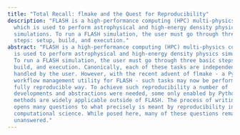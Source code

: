 ```yaml
---
title: "Total Recall: flmake and the Quest for Reproducibility"
description: "FLASH is a high-performance computing (HPC) multi-physics code
  which is used to perform astrophysical and high-energy density physics
  simulations. To run a FLASH simulation, the user must go through three basic
  steps: setup, build, and execution."
abstract: "FLASH is a high-performance computing (HPC) multi-physics code which
  is used to perform astrophysical and high-energy density physics simulations.
  To run a FLASH simulation, the user must go through three basic steps: setup,
  build, and execution. Canonically, each of these tasks are independently
  handled by the user. However, with the recent advent of flmake - a Python
  workflow management utility for FLASH - such tasks may now be performed in a
  fully reproducible way. To achieve such reproducibility a number of
  developments and abstractions were needed, some only enabled by Python. These
  methods are widely applicable outside of FLASH. The process of writing flmake
  opens many questions to what precisely is meant by reproducibility in
  computational science. While posed here, many of these questions remain
  unanswered."
---
```


